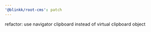 ```yaml
---
'@blinkk/root-cms': patch
---
```


refactor: use navigator clipboard instead of virtual clipboard object
